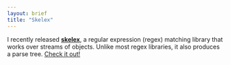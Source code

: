 ```yaml
---
layout: brief
title: "Skelex"
---
```


I recently released **[skelex]**, a regular expression (regex) matching library that
works over streams of objects. Unlike most regex libraries, it also produces a
parse tree. [Check it out!][skelex]

[skelex]: https://github.com/norswap/skelex
